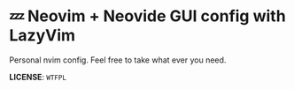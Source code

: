 # 💤 Neovim + Neovide GUI config with LazyVim

Personal nvim config. Feel free to take what ever you need.

**LICENSE**: `WTFPL`
